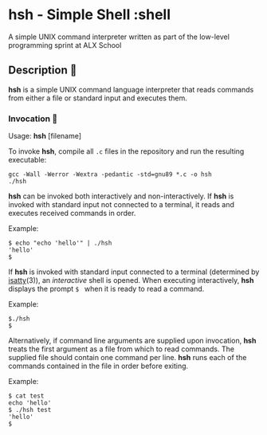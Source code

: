# hsh - Simple Shell :shell

A simple UNIX command interpreter written as part of the low-level programming sprint at ALX School

## Description :speech_balloon:

**hsh** is a simple UNIX command language interpreter that reads commands from either a file or standard input and executes them.

### Invocation :running:

Usage: **hsh** [filename]

To invoke **hsh**, compile all `.c` files in the repository and run the resulting executable:

```
gcc -Wall -Werror -Wextra -pedantic -std=gnu89 *.c -o hsh
./hsh
```

**hsh** can be invoked both interactively and non-interactively. If **hsh** is invoked with standard input not connected to a terminal, it reads and executes received commands in order.

Example:
```
$ echo "echo 'hello'" | ./hsh
'hello'
$
```

If **hsh** is invoked with standard input connected to a terminal (determined by [isatty](https://linux.die.net/man/3/isatty)(3)), an *interactive* shell is opened. When executing interactively, **hsh** displays the prompt `$ ` when it is ready to read a command.

Example:
```
$./hsh
$
```

Alternatively, if command line arguments are supplied upon invocation, **hsh** treats the first argument as a file from which to read commands. The supplied file should contain one command per line. **hsh** runs each of the commands contained in the file in order before exiting.

Example:
```
$ cat test
echo 'hello'
$ ./hsh test
'hello'
$
```
